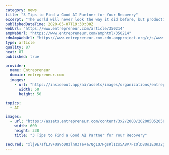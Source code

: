 ```yaml
---
category: news
title: "3 Tips to Find a Good AI Partner for Your Recovery"
excerpt: "The world will never look the way it did before, but productivity and consumption can resume with a little help."
publishedDateTime: 2020-05-07T19:30:00Z
webUrl: "https://www.entrepreneur.com/article/350214"
ampWebUrl: "https://www.entrepreneur.com/amphtml/350214"
cdnAmpWebUrl: "https://www-entrepreneur-com.cdn.ampproject.org/c/s/www.entrepreneur.com/amphtml/350214"
type: article
quality: 87
heat: 87
published: true

provider:
  name: Entrepreneur
  domain: entrepreneur.com
  images:
    - url: "https://insideout.app/ai/assets/images/organizations/entrepreneur.com-50x50.jpg"
      width: 50
      height: 50

topics:
  - AI

images:
  - url: "https://assets.entrepreneur.com/content/3x2/2000/20200505205845-GettyImages-1019205322.jpeg?width=600&crop=16:9"
    width: 600
    height: 338
    title: "3 Tips to Find a Good AI Partner for Your Recovery"

secured: "xlj9E7sfLJV+UaVoD8zlnU3Te+a/Qg1Q/HgsRlIzs5A8V7FzOlD8UoIEQKJ2gm+mTH2IbOT8+6c/V5JhBUP+DhRcFBJogz9TBOLwnFKi3YGkGUQE2ZOjsStkVlBhcvfpyxt3g+ZkzuI1hSNl/DXbMZvKQ6VU9VtmGKRMhifaSSxUYJN4EcUBf2xsUp/9V2jNL1Y4HHQbodXEuGGn+RfCHnvaojWi+5yCK7B4V1rvKHcBuoQcvgjoqtXXDCbKGhiJo5jBATwQdsa1KG7yTpaV9Bfci1qErUiJGrGW2Z6Gdqipqs4Gtld07yZwxrCxKYyy45n0u/v4Up7QQ86oZvEN2zksTs3nZbT2wMYIGe1PKFLtseNDSdh8sIgmzlHlaVHkOUORQRFjvl81js2H6qxFt8QLCH1un7YAmyKxhMucwb5uKybrD4XFP86rPr/E/zU/icURo3dbyOjaJmjzdOJOyRIUygugjedKF6jQ2BCYl8U=;jY2sXV5e9vdgQcpPfFmfZA=="
---
```


